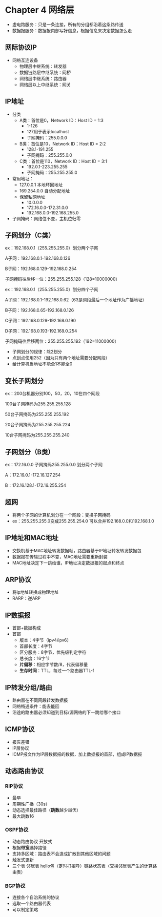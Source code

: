 # Chapter 4 网络层

- 虚电路服务：只是一条连接，所有的分组都沿着这条路传送
- 数据报服务：数据报内部写好信息，根据信息来决定数据怎么走

## 网际协议IP

- 网络互连设备
  - 物理层中继系统：转发器
  - 数据链路层中继系统：网桥
  - 网络层中继系统：路由器
  - 网络层以上中继系统：网关

## IP地址

- 分类
  - A类：首位是0，Network ID：Host ID = 1:3
    - 1-126
    - 127用于表示localhost
    - 子网掩码：255.0.0.0
  - B类：首位是10，Network ID：Host ID = 2:2
    - 128.1-191.255
    - 子网掩码：255.255.0.0
  - C类：首位是110，Network ID：Host ID = 3:1
    - 192.0.1-223.255.255
    - 子网掩码：255.255.255.0
- 常用地址：
  - 127.0.0.1 本地环回地址
  - 169.254.0.0 自动分配地址
  - 保留私网地址
    - 10.0.0.0
    - 172.16.0.0-172.31.0.0
    - 192.168.0.0-192.168.255.0
- 子网掩码：网络位不变，主机位归零

## 子网划分（C类）

ex：192.168.0.1（255.255.255.0）划分两个子网

A子网：192.168.0.1-192.168.0.126

B子网：192.168.0.129-192.168.0.254

子网掩码往后移一位：255.255.255.128（128=10000000）

ex：192.168.0.1（255.255.255.0）划分四个子网

A子网：192.168.0.1-192.168.0.62（63是网段最后一个地址作为广播地址）

B子网：192.168.0.65-192.168.0.126

C子网：192.168.0.129-192.168.0.190

D子网：192.168.0.193-192.168.0.254

子网掩码往后移两位：255.255.255.192（192=11000000）

- 子网划分的规律：除2划分
- 点到点使用252（因为只有两个地址需要分配网段）
- 给计算机当地址不能全1不能全0

## 变长子网划分

ex：200台机器分别100，50，20，10在四个网段

100台子网掩码为255.255.255.128

50台子网掩码为255.255.255.192

20台子网掩码为255.255.255.224

10台子网掩码为255.255.255.240

## 子网划分（B类）

ex：172.16.0.0 子网掩码255.255.0.0 划分两个子网

A：172.16.0.1-172.16.127.254

B：172.16.128.1-172.16.255.254

## 超网

- 将两个子网的计算机划分在一个网段：变换子网掩码
- ex：255.255.255.0变成255.255.254.0 可以合并192.168.0.0和192.168.1.0

## IP地址和MAC地址

- 交换机基于MAC地址转发数据帧，路由器基于IP地址转发转发数据包
- 数据报在传输过程中不变，MAC地址需要重新封装
- MAC地址决定下一跳给谁，IP地址决定数据报的起点和终点

## ARP协议

- 将ip地址转换成物理地址
- RARP：逆ARP

## IP数据报

- 首部+数据构成
- 首部
  - 版本：4字节（ipv4/ipv6）
  - 首部长度：4字节
  - 区分服务：8字节，优先级判定字符
  - 总长度：16字节
  - **片偏移**：相应字节数/8，代表偏移量
  - **生存时间**：TTL，每过一个路由器TTL-1

## IP转发分组/路由

- 路由器在不同网段转发数据报
- 网络畅通条件：能去能回
- 沿途的路由器必须知道到目标/源网络的下一跳给哪个接口

## ICMP协议

- 报告差错
- IP层协议
- ICMP报文作为IP层数据报的数据，加上数据报的首部，组成IP数据报

## 动态路由协议

### RIP协议

- 最早
- 周期性广播（30s）
- 动态选择最佳路径（**跳数**越少越优）
- 最大跳数16

### OSPF协议

- 动态路由协议 开放式
- 根据**带宽**选择路径
- 支持多区域：路由表不会造成扩散到其他区域的问题
- 触发式更新
- 三个表 邻居表 hello包（定时打招呼）链路状态表（交换邻居表产生的计算路由表）

### BGP协议

- 连接各个自治系统的协议
- 选取一个路由器代表
- 可以制定策略